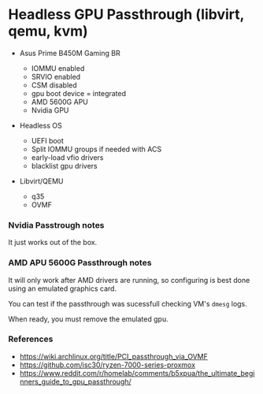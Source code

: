 # Headless GPU Passthrough (libvirt, qemu, kvm)
- Asus Prime B450M Gaming BR
    - IOMMU enabled
    - SRVIO enabled
    - CSM disabled
    - gpu boot device = integrated
    - AMD 5600G APU
    - Nvidia GPU
      
- Headless OS
    - UEFI boot
    - Split IOMMU groups if needed with ACS
    - early-load vfio drivers
    - blacklist gpu drivers
      
- Libvirt/QEMU
    - q35
    - OVMF

### Nvidia Passtrough notes
It just works out of the box.

### AMD APU 5600G Passthrough notes
It will only work after AMD drivers are running, so configuring is best done using an emulated graphics card.

You can test if the passthrough was sucessfull checking VM's `dmesg` logs.

When ready, you must remove the emulated gpu.

### References

- https://wiki.archlinux.org/title/PCI_passthrough_via_OVMF
- https://github.com/isc30/ryzen-7000-series-proxmox
- https://www.reddit.com/r/homelab/comments/b5xpua/the_ultimate_beginners_guide_to_gpu_passthrough/

